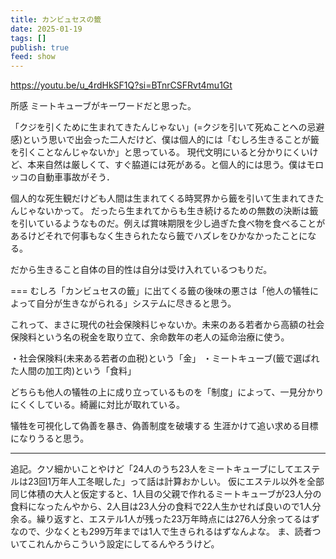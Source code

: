 ```yaml
---
title: カンビュセスの籤
date: 2025-01-19
tags: []
publish: true
feed: show
---
```


https://youtu.be/u_4rdHkSF1Q?si=BTnrCSFRvt4mu1Gt

所感
ミートキューブがキーワードだと思った。

「クジを引くために生まれてきたんじゃない」(=クジを引いて死ぬことへの忌避感)という思いで出会った二人だけど、僕は個人的には「むしろ生きることが籤を引くことなんじゃないか」と思っている。
現代文明にいると分かりにくいけど、本来自然は厳しくて、すぐ脇道には死がある。と個人的には思う。僕はモロッコの自動車事故がそう．

個人的な死生観だけども人間は生まれてくる時冥界から籤を引いて生まれてきたんじゃないかって。
だったら生まれてからも生き続けるための無数の決断は籤を引いているようなものだ。例えば賞味期限を少し過ぎた食べ物を食べることがあるけどそれで何事もなく生きられたなら籤でハズレをひかなかったことになる。

だから生きること自体の目的性は自分は受け入れているつもりだ。

===
むしろ「カンビュセスの籤」に出てくる籤の後味の悪さは「他人の犠牲によって自分が生きながられる」システムに尽きると思う。

これって、まさに現代の社会保険料じゃないか。未来のある若者から高額の社会保険料という名の税金を取り立て、余命数年の老人の延命治療に使う。

・社会保険料(未来ある若者の血税)という「金」
・ミートキューブ(籤で選ばれた人間の加工肉)という「食料」

どちらも他人の犠牲の上に成り立っているものを「制度」によって、一見分かりにくくしている。綺麗に対比が取れている。

犠牲を可視化して偽善を暴き、偽善制度を破壊する
生涯かけて追い求める目標になりうると思う。

---
追記。クソ細かいことやけど「24人のうち23人をミートキューブにしてエステルは23回1万年人工冬眠した」って話は計算おかしい。
仮にエステル以外を全部同じ体積の大人と仮定すると、1人目の父親で作れるミートキューブが23人分の食料になったんやから、2人目は23人分の食料で22人生かせれば良いので1人分余る。繰り返すと、エステル1人が残った23万年時点には276人分余ってるはずなので、少なくとも299万年までは1人で生きられるはずなんよな。
ま、読者ついてこれんからこういう設定にしてるんやろうけど。